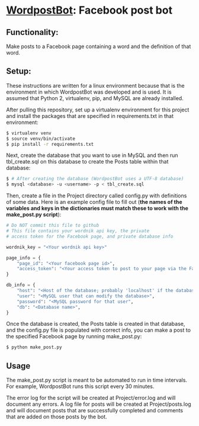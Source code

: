 # [WordpostBot](https://www.facebook.com/WordpostBot): Facebook post bot

## Functionality:
  Make posts to a Facebook page containing a word and the definition of that word.

## Setup:
  These instructions are written for a linux environment because that is the environment in which WordpostBot was developed and is used. It is assumed that Python 2, virtualenv, pip, and MySQL are already installed.

  After pulling this repository, set up a virtualenv environment for this project and install the packages that are specified in requirements.txt in that environment:
```bash
$ virtualenv venv
$ source venv/bin/activate
$ pip install -r requirements.txt
```
  Next, create the database that you want to use in MySQL and then run tbl_create.sql on this database to create the Posts table within that database:
```bash
$ # After creating the database (WordpostBot uses a UTF-8 database)
$ mysql <database> -u <username> -p < tbl_create.sql
``` 
  Then, create a file in the Project directory called config.py with definitions of some data. Here is an example config file to fill out (**the names of the variables and keys in the dictionaries must match these to work with the make_post.py script**):
```python
# Do NOT commit this file to github
# This file contains your wordnik api key, the private 
# access token for the Facebook page, and private database info

wordnik_key = "<Your wordnik api key>"

page_info = {
	"page_id": "<Your facebook page id>",
	"access_token": "<Your access token to post to your page via the Facebook graph API>"
}

db_info = {
	"host": "<Host of the database; probably 'localhost' if the database is on the machine that will run the make_post.py script>",
	"user": "<MySQL user that can modify the database>", 
	"password": "<MySQL password for that user",
	"db": "<Database name>",
}
```
  Once the database is created, the Posts table is created in that database, and the config.py file is populated with correct info, you can make a post to the specified Facebook page by running make_post.py:
```bash
$ python make_post.py
```

## Usage
  The make_post.py script is meant to be automated to run in time intervals. For example, WordpostBot runs this script every 30 minutes.
  
  The error log for the script will be created at Project/error.log and will document any errors.
  A log file for posts will be created at Project/posts.log and will document posts that are successfully completed and comments that are added on those posts by the bot.
